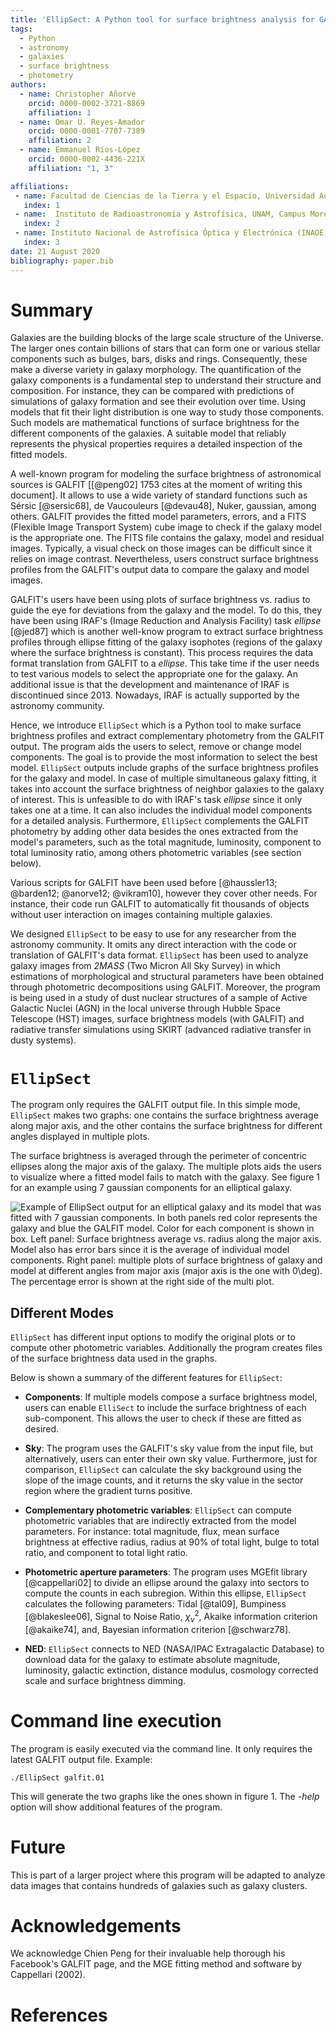 ```yaml
---
title: 'EllipSect: A Python tool for surface brightness analysis for GALFIT'
tags:
  - Python
  - astronomy
  - galaxies
  - surface brightness
  - photometry
authors:
  - name: Christopher Añorve
    orcid: 0000-0002-3721-8869
    affiliation: 1
  - name: Omar U. Reyes-Amador
    orcid: 0000-0001-7707-7389
    affiliation: 2
  - name: Emmanuel Ríos-López
    orcid: 0000-0002-4436-221X
    affiliation: "1, 3"

affiliations:
 - name: Facultad de Ciencias de la Tierra y el Espacio, Universidad Autónoma de Sinaloa, Blvd. de la Americas y Av. Universitarios S/N, Ciudad Universitaria, C.P. 80010 Culiacán, Sinaloa, México
   index: 1
 - name:  Instituto de Radioastronomía y Astrofísica, UNAM, Campus Morelia, AP 3-72, CP 58089, México
   index: 2
 - name: Instituto Nacional de Astrofísica Óptica y Electrónica (INAOE), Apartado Postal 51 y 216, 72000 Puebla, Mexico    
   index: 3
date: 21 August 2020
bibliography: paper.bib
---
```


# Summary

Galaxies are the building blocks of the large scale structure of the Universe. 
The larger ones contain billions of stars that can form one or various stellar components such as bulges, bars, disks and rings. Consequently, these make a diverse variety in galaxy morphology. The quantification of the galaxy components is a fundamental step to understand their structure and composition. For instance, they can be compared with predictions of simulations of galaxy formation and see their evolution over time. Using models that fit their light distribution is one way to study those components. Such models are mathematical functions of surface brightness for the different components of the galaxies. A suitable model that reliably represents the physical properties requires a detailed inspection of the fitted models.

A well-known program for modeling the surface brightness of astronomical sources is GALFIT [[@peng02] 1753 cites at the moment of writing this document]. It allows to use a wide variety of standard functions such as Sérsic [@sersic68], de Vaucouleurs [@devau48], Nuker, gaussian, among others. GALFIT provides the fitted model parameters, errors, and a FITS (Flexible Image Transport System) cube image to check if the galaxy model is the appropriate one. The FITS file contains the galaxy, model and residual images. Typically, a visual check on those images can be difficult since it relies on image contrast. Nevertheless, users construct surface brightness profiles from the GALFIT's output data to compare the galaxy and model images.

GALFIT's users have been using plots of surface brightness vs. radius to guide the eye for deviations from the galaxy and the model. To do this, they have been using IRAF's (Image Reduction and Analysis Facility) task *ellipse* [@jed87] which is another well-know program to extract surface brightness profiles through ellipse fitting of the galaxy isophotes (regions of the galaxy where the surface brightness is constant). This process requires the data format translation from GALFIT to a *ellipse*. This take time if the user needs to test various models to select the appropriate one for the galaxy. An additional issue is that the development and maintenance of IRAF is discontinued since 2013. Nowadays, IRAF is actually supported by the astronomy community. 

Hence, we introduce ``EllipSect`` which is a Python tool to make surface brightness profiles and extract complementary photometry from the GALFIT output. The program aids the users to select, remove or change model components. The goal is to provide the most information to select the best model. ``EllipSect`` outputs include graphs of the surface brightness profiles for the galaxy and model. In case of multiple simultaneous galaxy fitting, it takes into account the surface brightness of neighbor galaxies to the galaxy of interest. This is unfeasible to do with IRAF's task *ellipse* since it only takes one at a time. It can also includes the individual model components for a detailed analysis. Furthermore, ``EllipSect`` complements the GALFIT photometry by adding other data besides the ones extracted from the model's parameters, such as the total magnitude, luminosity, component to total luminosity ratio, among others photometric variables (see section below). 

Various scripts for GALFIT have been used before [@haussler13; @barden12; @anorve12; @vikram10], however they cover other needs. For instance, their code run GALFIT to automatically fit thousands of objects without user interaction on images containing multiple galaxies.

We designed ``EllipSect`` to be easy to use for any researcher from the 
astronomy community. It omits any direct interaction with the code or translation of GALFIT's data format. ``EllipSect`` has been used to analyze galaxy images from *2MASS* (Two Micron All Sky Survey) in which estimations of  morphological and structural parameters have been obtained through photometric decompositions using GALFIT. Moreover,  the program is being used in a study of dust nuclear structures of a sample of Active Galactic Nuclei (AGN) in the local universe through Hubble Space Telescope (HST) images, surface brightness models (with GALFIT) and radiative transfer simulations using SKIRT (advanced radiative transfer in dusty systems). 

# ``EllipSect``

The program only requires the GALFIT output file. In this simple mode, ``EllipSect`` makes two graphs: one contains the surface brightness average along major axis, and the other contains the surface brightness for different angles displayed in multiple plots.

The surface brightness is averaged through the perimeter of concentric ellipses along the major axis of the galaxy. The multiple plots aids the users to visualize where a fitted model fails to match with the galaxy. See figure 1 for an example using 7 gaussian components for an elliptical galaxy.

![Example of EllipSect output for an elliptical galaxy and its model that was fitted with 7 gaussian components. In both panels red color represents the galaxy and blue the GALFIT model. Color for each component is shown in box. Left panel: Surface brightness average vs. radius along the major axis. Model also has error bars since it is the average of individual model components. Right panel: multiple plots of surface brightness of galaxy and model at different angles from major axis (major axis is the one with $0\deg$). The percentage error is shown at the right side of the multi plot. ](Fig1.png)


## Different Modes

``EllipSect`` has different input options to modify the original plots or 
to compute other photometric variables. Additionally the program creates 
files of the surface brightness data used in the graphs.

Below is shown a summary of the different features for ``EllipSect``:

- **Components**: If multiple models compose a surface brightness model, users can enable ``ElliSect`` to include the surface brightness of each sub-component. This allows the user to check if these are fitted as desired.

- **Sky**: The program uses the GALFIT's sky value from the input file, but alternatively, users can enter their own sky value. Furthermore, just for comparison, ``EllipSect`` can calculate the sky background using the slope of the image counts, and it returns the sky value in the sector region where the gradient turns positive. 

- **Complementary photometric variables**:  ``EllipSect`` can compute photometric variables that are indirectly extracted from the model parameters. For instance: total magnitude, flux, mean surface brightness at effective radius, radius at 90% of total light, bulge to total ratio, and component to total light ratio.
  
- **Photometric aperture parameters**: The program uses MGEfit library [@cappellari02] to divide an ellipse around the galaxy into sectors to compute the counts in each subregion. Within this ellipse, ``EllipSect`` calculates the following parameters: Tidal [@tal09], Bumpiness [@blakeslee06], Signal to Noise Ratio, $\chi^2_{\nu}$, Akaike information criterion [@akaike74], and, Bayesian information criterion [@schwarz78].

- **NED**: ``EllipSect`` connects to NED (NASA/IPAC Extragalactic Database) to download data for the galaxy to estimate absolute magnitude, luminosity, galactic extinction, distance modulus, cosmology corrected scale and surface brightness dimming.  
 
 

# Command line execution

The program is easily executed via the command line. It only requires 
the latest GALFIT output file. Example: 

``` 
./EllipSect galfit.01
``` 

This will generate the two graphs like the ones shown in figure 1. The _-help_ option will show additional features of the program.

# Future

This is part of a larger project where this program will be adapted to analyze 
data images that contains hundreds of galaxies such as galaxy clusters. 

# Acknowledgements

We acknowledge Chien Peng for their invaluable help thorough his Facebook's GALFIT page, and the MGE fitting method and software by Cappellari (2002).

# References
